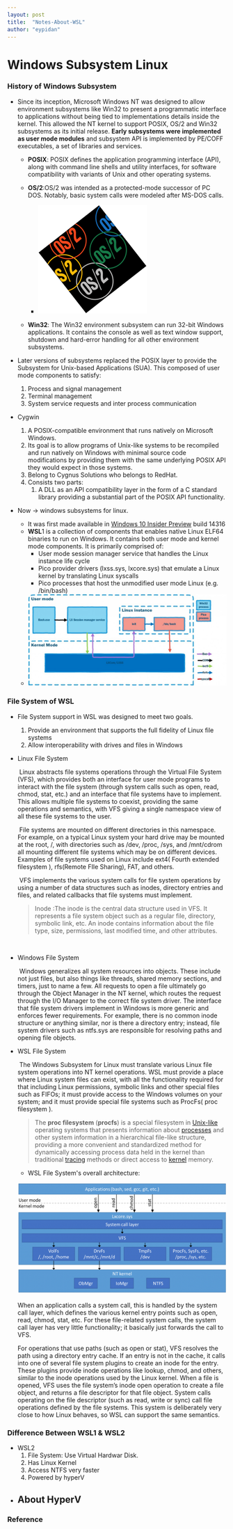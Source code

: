 ```yaml
---
layout: post
title:  "Notes-About-WSL"
author: "eypidan"
---
```

# Windows Subsystem Linux

 

### History of Windows Subsystem

- Since its inception, Microsoft  Windows NT was designed to allow environment subsystems like Win32 to present a programmatic interface to applications without being tied to implementations details inside the kernel. This allowed the NT kernel to support POSIX, OS/2 and Win32 subsystems as its initial release. **Early subsystems were implemented as user mode modules** and subsystem API is implemented by PE/COFF executables, a set of libraries and services.
  - **POSIX**: POSIX defines the application programming interface (API), along with command line shells and utility interfaces, for software compatibility with variants of Unix and other operating systems.

  - **OS/2**:OS/2 was intended as a protected-mode successor of PC DOS. Notably, basic system calls were modeled after MS-DOS calls.

    - ![Os2logo.svg](/assets/250px-Os2logo.png)

    

    

  - **Win32**: The Win32 environment subsystem can run 32-bit Windows applications. It contains the console as well as text window support, shutdown and hard-error handling for all other environment subsystems.

- Later versions of subsystems replaced the POSIX layer to provide the Subsystem for Unix-based Applications (SUA). This composed of user mode components to satisfy:

  1. Process and signal management
  2. Terminal management
  3. System service requests and inter process communication

- Cygwin

  1. A POSIX-compatible environment that runs natively on Microsoft Windows.  
  2. Its goal is to allow programs of Unix-like systems to be recompiled and run natively on Windows with minimal source code modifications by providing them with the same underlying POSIX API they would expect in those systems. 
  3. Belong to Cygnus Solutions who belongs to RedHat.
  4. Consists two parts:
     1. A DLL as an API compatibility layer in the form of a C standard library providing a substantial part of the POSIX API functionality. 

- Now -> windows subsystems for linux. 

  - It was first made available in [Windows 10 Insider Preview](https://en.wikipedia.org/wiki/Windows_Insider) build 14316
  - **WSL**1 is a collection of components that enables native Linux ELF64 binaries to run on Windows. It contains both user mode and kernel mode components. It is primarily comprised of:
    - User mode session manager service that handles the Linux instance life cycle
    - Pico provider drivers (lxss.sys, lxcore.sys) that emulate a Linux kernel by translating Linux syscalls
    - Pico processes that host the unmodified user mode Linux (e.g. /bin/bash)
  - ![LXSS diagram](/assets/LXSS-diagram-1024x472.jpg)



### File System of WSL 

- File System support in WSL was designed to meet two goals.

  1.  Provide an environment that supports the full fidelity of Linux file systems 
  2.  Allow interoperability with drives and files in Windows 

- Linux File System

  ​	Linux abstracts file systems operations through the Virtual File System (VFS), which provides both an interface for user mode programs to interact with the file system (through system calls such as open, read, chmod, stat, etc.) and an interface that file systems have to implement. This allows multiple file systems to coexist, providing the same operations and semantics, with VFS giving a single namespace view of all these file systems to the user.

  ​	File systems are mounted on different directories in this namespace. For example, on a typical Linux system your hard drive may be mounted at the root, /, with directories such as /dev, /proc, /sys, and /mnt/cdrom all mounting different file systems which may be on different devices. Examples of file systems used on Linux include ext4( Fourth extended filesystem ), rfs(Remote FIle Sharing), FAT, and others.

  ​	VFS implements the various system calls for file system operations by using a number of data structures such as inodes, directory entries and files, and related callbacks that file systems must implement.

  > Inode :The inode is the central data structure used in VFS. It represents a file system object such as a regular file, directory, symbolic link, etc. An inode contains information about the file type, size, permissions, last modified time, and other attributes.

  ​    

- Windows File System

  ​	Windows generalizes all system resources into objects. These include not just files, but also things like threads, shared memory sections, and timers, just to name a few. All requests to open a file ultimately go through the Object Manager in the NT kernel, which routes the request through the I/O Manager to the correct file system driver. The interface that file system drivers implement in Windows is more generic and enforces fewer requirements. For example, there is no common inode structure or anything similar, nor is there a directory entry; instead, file system drivers such as ntfs.sys are responsible for resolving paths and opening file objects. 

- WSL File System

  ​    The Windows Subsystem for Linux must translate various Linux file system operations into NT kernel operations. WSL must provide a place where Linux system files can exist, with all the functionality required for that including Linux permissions, symbolic links and other special files such as FIFOs; it must provide access to the Windows volumes on your system; and it must provide special file systems such as ProcFs( proc filesystem ). 

  >  The **proc filesystem** (**procfs**) is a special filesystem in [Unix-like](https://en.wikipedia.org/wiki/Unix-like) operating systems that presents information about [processes](https://en.wikipedia.org/wiki/Process_(computing)) and other system information in a hierarchical file-like structure, providing a more convenient and standardized method for dynamically accessing process data held in the kernel than traditional [tracing](https://en.wikipedia.org/wiki/Tracing_(software)) methods or direct access to [kernel](https://en.wikipedia.org/wiki/Kernel_(computing)) memory. 
  
  - WSL File System's overall architecture:
  
  ![s](/assets/file-system-graphic-1024x547.png)
  
	When an application calls a system call, this is handled by the system call layer, which defines the various kernel entry points such as open, read, chmod, stat, etc. For these file-related system calls, the system call layer has very little functionality; it basically just forwards the call to VFS. 
  
	
	
	For operations that use paths (such as open or stat), VFS resolves the path using a directory entry cache. If an entry is not in the cache, it calls into one of several file system plugins to create an inode for the entry. These plugins provide inode operations like lookup, chmod, and others, similar to the inode operations used by the Linux kernel. When a file is opened, VFS uses the file system’s inode open operation to create a file object, and returns a file descriptor for that file object. System calls operating on the file descriptor (such as read, write or sync) call file operations defined by the file systems. This system is deliberately very close to how Linux behaves, so WSL can support the same semantics. 

### Difference Between WSL1 & WSL2

- WSL2
  1. File System: Use Virtual Hardwar Disk.
  2.  Has Linux Kernel
  3. Access NTFS very faster
  4. Powered by hyperV
- About HyperV
  - 

### Reference

[Cygwin]: https://en.wikipedia.org/wiki/Cygwin

[Windows NT]:https://en.wikipedia.org/wiki/Windows_NT
[WSL File System]:https://blogs.msdn.microsoft.com/wsl/2016/06/15/wsl-file-system-support

[WSL Overview]:https://blogs.msdn.microsoft.com/wsl/2016/04/22/windows-subsystem-for-linux-overview/

[POSIX]: https://en.wikipedia.org/wiki/POSIX
[Procfs  ]: https://en.wikipedia.org/wiki/Procfs

